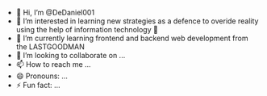 - 👋 Hi, I’m @DeDaniel001
- 👀 I’m interested in learning new strategies as a defence to overide reality using the help of information technology 💯
- 🌱 I’m currently learning frontend and backend web development from the LASTGOODMAN
- 💞️ I’m looking to collaborate on ...
- 📫 How to reach me ...
- 😄 Pronouns: ...
- ⚡ Fun fact: ...

<!---
DeDaniel001/DeDaniel001 is a ✨ special ✨ repository because its `README.md` (this file) appears on your GitHub profile.
You can click the Preview link to take a look at your changes.
--->
